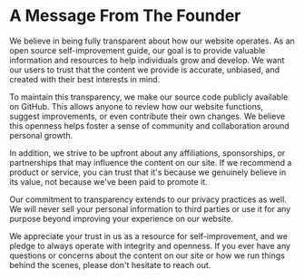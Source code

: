 # A Message From The Founder

We believe in being fully transparent about how our website operates. As an open source self-improvement guide, our goal is to provide valuable information and resources to help individuals grow and develop. We want our users to trust that the content we provide is accurate, unbiased, and created with their best interests in mind.

To maintain this transparency, we make our source code publicly available on GitHub. This allows anyone to review how our website functions, suggest improvements, or even contribute their own changes. We believe this openness helps foster a sense of community and collaboration around personal growth.

In addition, we strive to be upfront about any affiliations, sponsorships, or partnerships that may influence the content on our site. If we recommend a product or service, you can trust that it's because we genuinely believe in its value, not because we've been paid to promote it.

Our commitment to transparency extends to our privacy practices as well. We will never sell your personal information to third parties or use it for any purpose beyond improving your experience on our website.

We appreciate your trust in us as a resource for self-improvement, and we pledge to always operate with integrity and openness. If you ever have any questions or concerns about the content on our site or how we run things behind the scenes, please don't hesitate to reach out.